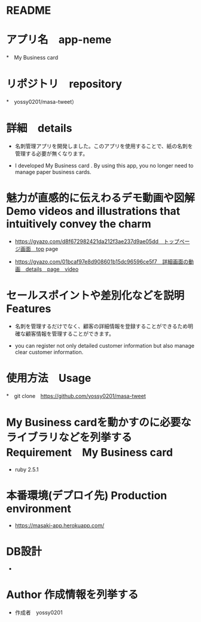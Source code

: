 # README

# アプリ名　app-neme 

*　My Business card　

# リポジトリ　repository 

*　yossy0201/masa-tweet） 
 
# 詳細　details

* 名刺管理アプリを開発しました。このアプリを使用することで、紙の名刺を管理する必要が無くなります。

* I developed My Business card . By using this app, you no longer need to manage paper business cards.
 
# 魅力が直感的に伝えわるデモ動画や図解　Demo videos and illustrations that intuitively convey the charm

* https://gyazo.com/d8f672982421da212f3ae237d9ae05dd　トップページ画面　top page

* https://gyazo.com/01bcaf97e8d908601b15dc96596ce5f7　詳細画面の動画　details　page　video

# セールスポイントや差別化などを説明　Features

* 名刺を管理するだけでなく、顧客の詳細情報を登録することができるため明確な顧客情報を管理することができます。

* you can register not only detailed customer information but also manage clear customer information.

# 使用方法　Usage

*　git clone　https://github.com/yossy0201/masa-tweet
 
# My Business cardを動かすのに必要なライブラリなどを列挙する Requirement　My Business card
 
* ruby 2.5.1

# 本番環境(デプロイ先) Production environment

* https://masaki-app.herokuapp.com/

# DB設計

*
 
# Author 作成情報を列挙する
 
* 作成者　yossy0201
